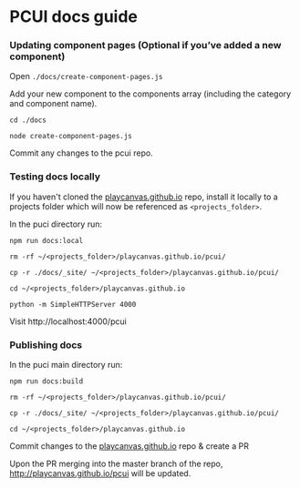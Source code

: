 
# PCUI docs guide

### Updating component pages (Optional if you’ve added a new component)

Open `./docs/create-component-pages.js`

Add your new component to the components array (including the category and component name).

`cd ./docs`

`node create-component-pages.js`

Commit any changes to the pcui repo.

### Testing docs locally

If you haven't cloned the [playcanvas.github.io](https://github.com/playcanvas/playcanvas.github.io) repo, install it locally to a projects folder which will now be referenced as `<projects_folder>`.

In the puci directory run:

`npm run docs:local`

`rm -rf ~/<projects_folder>/playcanvas.github.io/pcui/`

`cp -r ./docs/_site/ ~/<projects_folder>/playcanvas.github.io/pcui/`

`cd ~/<projects_folder>/playcanvas.github.io`

`python -m SimpleHTTPServer 4000`

Visit http://localhost:4000/pcui

### Publishing docs

In the puci main directory run:

`npm run docs:build`

`rm -rf ~/<projects_folder>/playcanvas.github.io/pcui/`

`cp -r ./docs/_site/ ~/<projects_folder>/playcanvas.github.io/pcui/`

`cd ~/<projects_folder>/playcanvas.github.io`

Commit changes to the [playcanvas.github.io](https://github.com/playcanvas/playcanvas.github.io) repo & create a PR

Upon the PR merging into the master branch of the repo, http://playcanvas.github.io/pcui will be updated.